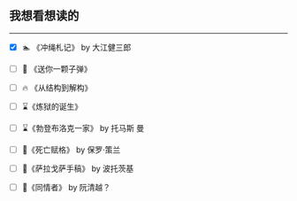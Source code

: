 ## 我想看想读的
----

- [x] 🏊 《冲绳札记》 by 大江健三郎
- [ ] 📸 《送你一颗子弹》
- [ ] 🔥 《从结构到解构》
- [ ] ⌛️《炼狱的诞生》
- [ ] ⌛️《勃登布洛克一家》 by 托马斯 曼
- [ ] 🐌《死亡赋格》 by 保罗·策兰
- [ ] 🐌《萨拉戈萨手稿》 by 波托茨基
- [ ] 🐌《同情者》 by 阮清越？


